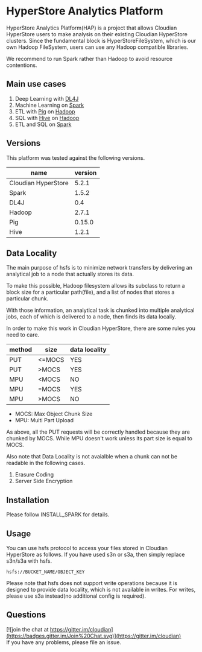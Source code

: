 # HyperStore Analytics Platform
HyperStore Analytics Platform(HAP) is a project that allows Cloudian HyperStore users to make analysis on their existing Cloudian HyperStore clusters. Since the fundamental block is HyperStoreFileSystem, which is our own Hadoop FileSystem, users can use any Hadoop compatible libraries.

We recommend to run Spark rather than Hadoop to avoid resource contentions.

## Main use cases
1. Deep Learning with [DL4J](https://github.com/deeplearning4j/deeplearning4j)
2. Machine Learning on [Spark](https://github.com/apache/spark)
3. ETL with [Pig](https://github.com/apache/pig) on [Hadoop](https://github.com/apache/hadoop)
4. SQL with [Hive](https://github.com/apache/hive) on [Hadoop](https://github.com/apache/hadoop)
5. ETL and SQL on [Spark](https://github.com/apache/spark)

## Versions
This platform was tested against the following versions.

|name               |version|
|-------------------|-------|
|Cloudian HyperStore| 5.2.1 |
|     Spark         | 1.5.2 |
|     DL4J          | 0.4   |
|     Hadoop        | 2.7.1 |
|     Pig           | 0.15.0|
|     Hive          | 1.2.1 |

## Data Locality

The main purpose of hsfs is to minimize network transfers by delivering an analytical job to a node that actually stores its data.

To make this possible, Hadoop filesystem allows its subclass to return a block size for a particular path(file),
and a list of nodes that stores a particular chunk.

With those information, an analytical task is chunked into multiple analytical jobs,
each of which is delivered to a node, then finds its data locally.

In order to make this work in Cloudian HyperStore, there are some rules you need to care.

|method  |  size  |  data locality |
|--------|--------|----------------|
|  PUT   | <=MOCS |      YES       |
|  PUT   |  >MOCS |      YES       |
|  MPU   |  <MOCS |       NO       |
|  MPU   |  =MOCS |      YES       |
|  MPU   |  >MOCS |       NO       |
* MOCS: Max Object Chunk Size
* MPU: Multi Part Upload

As above, all the PUT requests will be correctly handled because they are chunked by MOCS.
While MPU doesn't work unless its part size is equal to MOCS.

Also note that Data Locality is not avaialble when a chunk can not be readable in the following cases.

1. Erasure Coding
2. Server Side Encryption

## Installation

Please follow INSTALL_SPARK for details.

## Usage
You can use hsfs protocol to access your files stored in Cloudian HyperStore as follows. If you have used s3n or s3a, then simply replace s3n/s3a with hsfs.

```
hsfs://BUCKET_NAME/OBJECT_KEY
```

Please note that hsfs does not support write operations because it is designed to provide data locality, which is not available in writes. For writes, please use s3a instead(no additional config is required).

## Questions
[![join the chat at https://gitter.im/cloudian](https://badges.gitter.im/Join%20Chat.svg)](https://gitter.im/cloudian)  
If you have any problems, please file an issue.